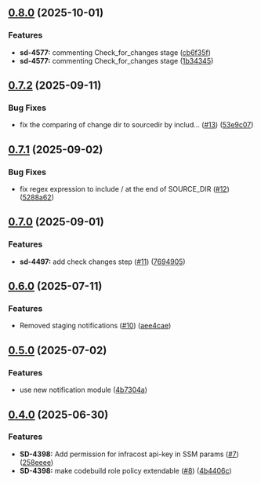 ## [0.8.0](https://github.com/Daemon-Solutions/terraform-aws-pipeline/compare/v0.7.2...v0.8.0) (2025-10-01)

### Features

* **sd-4577:** commenting Check_for_changes stage ([cb6f35f](https://github.com/Daemon-Solutions/terraform-aws-pipeline/commit/cb6f35f6039d4e42d165de556ece7338048dfcdd))
* **sd-4577:** commenting Check_for_changes stage ([1b34345](https://github.com/Daemon-Solutions/terraform-aws-pipeline/commit/1b34345696a2e455e562e913202f08efb7c80732))

## [0.7.2](https://github.com/Daemon-Solutions/terraform-aws-pipeline/compare/v0.7.1...v0.7.2) (2025-09-11)

### Bug Fixes

* fix the comparing of change dir to sourcedir by includ… ([#13](https://github.com/Daemon-Solutions/terraform-aws-pipeline/issues/13)) ([53e9c07](https://github.com/Daemon-Solutions/terraform-aws-pipeline/commit/53e9c07e8e122ad112a0e8a47b28315c3928875e))

## [0.7.1](https://github.com/Daemon-Solutions/terraform-aws-pipeline/compare/v0.7.0...v0.7.1) (2025-09-02)

### Bug Fixes

* fix regex expression to include / at the end of SOURCE_DIR ([#12](https://github.com/Daemon-Solutions/terraform-aws-pipeline/issues/12)) ([5288a62](https://github.com/Daemon-Solutions/terraform-aws-pipeline/commit/5288a62d2a9c5b3f71964b8f5e1376a39142b8a2))

## [0.7.0](https://github.com/Daemon-Solutions/terraform-aws-pipeline/compare/v0.6.0...v0.7.0) (2025-09-01)

### Features

* **sd-4497:** add check changes step ([#11](https://github.com/Daemon-Solutions/terraform-aws-pipeline/issues/11)) ([7694905](https://github.com/Daemon-Solutions/terraform-aws-pipeline/commit/7694905c77fa77d9709c07dc450d3a6fb5b6aca3))

## [0.6.0](https://github.com/Daemon-Solutions/terraform-aws-pipeline/compare/v0.5.0...v0.6.0) (2025-07-11)

### Features

* Removed staging notifications ([#10](https://github.com/Daemon-Solutions/terraform-aws-pipeline/issues/10)) ([aee4cae](https://github.com/Daemon-Solutions/terraform-aws-pipeline/commit/aee4cae39ce331032c21c7c91b94f59eb345e199))

## [0.5.0](https://github.com/Daemon-Solutions/terraform-aws-pipeline/compare/v0.4.0...v0.5.0) (2025-07-02)

### Features

* use new notification module ([4b7304a](https://github.com/Daemon-Solutions/terraform-aws-pipeline/commit/4b7304a5b9b2255aca874d898be215ca1f487ab9))

## [0.4.0](https://github.com/Daemon-Solutions/terraform-aws-pipeline/compare/v0.3.1...v0.4.0) (2025-06-30)


### Features

* **SD-4398:** Add permission for infracost api-key in SSM params ([#7](https://github.com/Daemon-Solutions/terraform-aws-pipeline/issues/7)) ([258eeee](https://github.com/Daemon-Solutions/terraform-aws-pipeline/commit/258eeee0dfc936120008517f35b65fe7f5c30f66))
* **SD-4398:** make codebuild role policy extendable  ([#8](https://github.com/Daemon-Solutions/terraform-aws-pipeline/issues/8)) ([4b4406c](https://github.com/Daemon-Solutions/terraform-aws-pipeline/commit/4b4406cdeeb17c0cc3e5731b8010751af836dffd))
